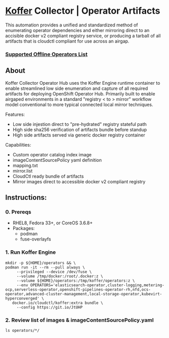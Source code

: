 # [Koffer](https://github.com/containercraft/Koffer) Collector | Operator Artifacts
This automation provides a unified and standardized method of enumerating
operator dependencies and either mirroring direct to an accisible docker v2
compliant registry service, or producing a tarball of all artifacts that is
cloudctl compliant for use across an airgap.
### [Supported Offline Operators List](https://access.redhat.com/articles/4740011)

## About
Koffer Collector Operator Hub uses the Koffer Engine runtime container to enable
streamlined low side enumeration and capture of all required artifacts for deploying
OpenShift Operator Hub. Primarily built to enable airgaped environments in a standard 
"registry < to > mirror" workflow model conventional to more typical connected 
local mirror techniques.

Features:
  - Low side injestion direct to "pre-hydrated" registry stateful path
  - High side sha256 verification of artifacts bundle before standup
  - High side artifacts served via generic docker registry container

Capabilities:
  - Custom operator catalog index image
  - imageContentSourcePolicy yaml definition
  - mapping.txt
  - mirror.list
  - CloudCtl ready bundle of artifacts
  - Mirror images direct to accessible docker v2 compliant registry

## Instructions:
### 0. Prereqs
  - RHEL8, Fedora 33+, or CoreOS 3.6.8+
  - Packages:
    - podman
    - fuse-overlayfs

### 1. Run Koffer Engine
```
mkdir -p ${HOME}/operators && \
podman run -it --rm --pull always \
     --privileged --device /dev/fuse \
     --volume /tmp/docker:/root/.docker:z \
     --volume ${HOME}/operators:/tmp/koffer/operators:z \
     --env OPERATORS='elasticsearch-operator,cluster-logging,metering-ocp,serverless-operator,openshift-pipelines-operator-rh,nfd,ocs-operator,advanced-cluster-management,local-storage-operator,kubevirt-hyperconverged' \
   docker.io/cloudctl/koffer:extra bundle \
     --config https://git.io/JtUHP
```
### 2. Review list of images & imageContentSourcePolicy.yaml
```
ls operators/*/
```
